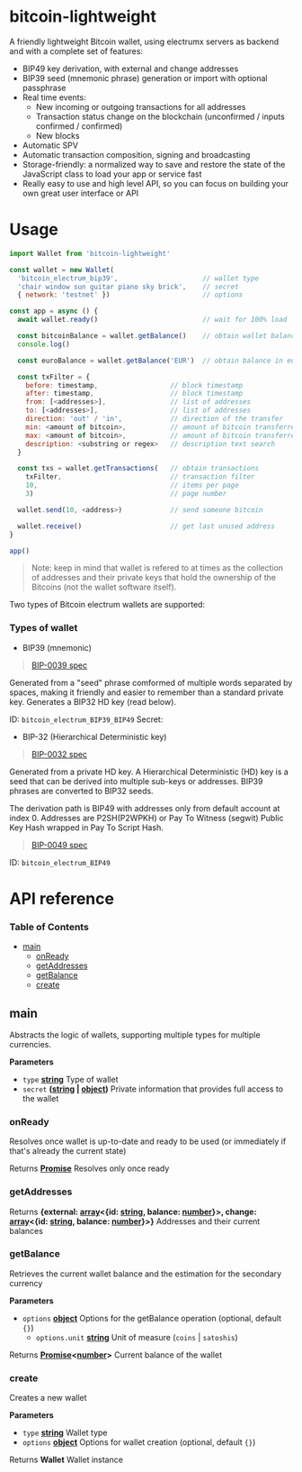 # bitcoin-lightweight

A friendly lightweight Bitcoin wallet, using electrumx servers as backend and with a complete set of features:

-   BIP49 key derivation, with external and change addresses
-   BIP39 seed (mnemonic phrase) generation or import with optional passphrase
-   Real time events:
    -   New incoming or outgoing transactions for all addresses
    -   Transaction status change on the blockchain (unconfirmed / inputs confirmed / confirmed)
    -   New blocks
-   Automatic SPV
-   Automatic transaction composition, signing and broadcasting
-   Storage-friendly: a normalized way to save and restore the state of the JavaScript class to load your app or service fast
-   Really easy to use and high level API, so you can focus on building your own great user interface or API

# Usage

```js
import Wallet from 'bitcoin-lightweight'

const wallet = new Wallet(
  'bitcoin_electrum_bip39',                     // wallet type
  'chair window sun guitar piano sky brick',    // secret
  { network: 'testnet' })                       // options

const app = async () {
  await wallet.ready()                          // wait for 100% load

  const bitcoinBalance = wallet.getBalance()    // obtain wallet balance in bitcoin
  console.log()

  const euroBalance = wallet.getBalance('EUR')  // obtain balance in euro

  const txFilter = {
    before: timestamp,                  // block timestamp
    after: timestamp,                   // block timestamp
    from: [<addresses>],                // list of addresses
    to: [<addresses>],                  // list of addresses
    direction: 'out' / 'in',            // direction of the transfer
    min: <amount of bitcoin>,           // amount of bitcoin transferred
    max: <amount of bitcoin>,           // amount of bitcoin transferred
    description: <substring or regex>   // description text search
  }

  const txs = wallet.getTransactions(   // obtain transactions
    txFilter,                           // transaction filter
    10,                                 // items per page
    3)                                  // page number

  wallet.send(10, <address>)            // send someone bitcoin

  wallet.receive()                      // get last unused address
}

app()
```

> Note: keep in mind that wallet is refered to at times as the collection of addresses and their private keys that hold the ownership of the Bitcoins (not the wallet software itself). 

Two types of Bitcoin electrum wallets are supported:

### Types of wallet

-   BIP39 (mnemonic)

> [BIP-0039 spec](github.com/bitcoin/bips/blob/master/bip-0039.mediawiki)

Generated from a "seed" phrase comformed of multiple words separated by spaces, making it friendly and easier to remember than a standard private key. Generates a BIP32 HD key (read below).

ID: `bitcoin_electrum_BIP39_BIP49`
Secret: 

-   BIP-32 (Hierarchical Deterministic key)

> [BIP-0032 spec](github.com/bitcoin/bips/blob/master/bip-0032.mediawiki)

Generated from a private HD key. A Hierarchical Deterministic (HD) key is a seed that can be derived into multiple sub-keys or addresses. BIP39 phrases are converted to BIP32 seeds.

The derivation path is BIP49 with addresses only from default account at index 0. Addresses are P2SH(P2WPKH) or Pay To Witness (segwit) Public Key Hash wrapped in Pay To Script Hash.

> [BIP-0049 spec](github.com/bitcoin/bips/blob/master/bip-004.mediawiki)

ID: `bitcoin_electrum_BIP49`

# API reference

<!-- Generated by documentation.js. Update this documentation by updating the source code. -->

### Table of Contents

-   [main](#main)
    -   [onReady](#onready)
    -   [getAddresses](#getaddresses)
    -   [getBalance](#getbalance)
    -   [create](#create)

## main

Abstracts the logic of wallets, supporting multiple types for multiple currencies.

**Parameters**

-   `type` **[string](https://developer.mozilla.org/docs/Web/JavaScript/Reference/Global_Objects/String)** Type of wallet
-   `secret` **([string](https://developer.mozilla.org/docs/Web/JavaScript/Reference/Global_Objects/String) \| [object](https://developer.mozilla.org/docs/Web/JavaScript/Reference/Global_Objects/Object))** Private information that provides full access to the wallet

### onReady

Resolves once wallet is up-to-date and ready to be used (or immediately if that's already the current state)

Returns **[Promise](https://developer.mozilla.org/docs/Web/JavaScript/Reference/Global_Objects/Promise)** Resolves only once ready

### getAddresses

Returns **{external: [array](https://developer.mozilla.org/docs/Web/JavaScript/Reference/Global_Objects/Array)&lt;{id: [string](https://developer.mozilla.org/docs/Web/JavaScript/Reference/Global_Objects/String), balance: [number](https://developer.mozilla.org/docs/Web/JavaScript/Reference/Global_Objects/Number)}>, change: [array](https://developer.mozilla.org/docs/Web/JavaScript/Reference/Global_Objects/Array)&lt;{id: [string](https://developer.mozilla.org/docs/Web/JavaScript/Reference/Global_Objects/String), balance: [number](https://developer.mozilla.org/docs/Web/JavaScript/Reference/Global_Objects/Number)}>}** Addresses and their current balances

### getBalance

Retrieves the current wallet balance and the estimation for the secondary currency

**Parameters**

-   `options` **[object](https://developer.mozilla.org/docs/Web/JavaScript/Reference/Global_Objects/Object)** Options for the getBalance operation (optional, default `{}`)
    -   `options.unit` **[string](https://developer.mozilla.org/docs/Web/JavaScript/Reference/Global_Objects/String)** Unit of measure (`coins` \| `satoshis`)

Returns **[Promise](https://developer.mozilla.org/docs/Web/JavaScript/Reference/Global_Objects/Promise)&lt;[number](https://developer.mozilla.org/docs/Web/JavaScript/Reference/Global_Objects/Number)>** Current balance of the wallet

### create

Creates a new wallet

**Parameters**

-   `type` **[string](https://developer.mozilla.org/docs/Web/JavaScript/Reference/Global_Objects/String)** Wallet type
-   `options` **[object](https://developer.mozilla.org/docs/Web/JavaScript/Reference/Global_Objects/Object)** Options for wallet creation (optional, default `{}`)

Returns **Wallet** Wallet instance
